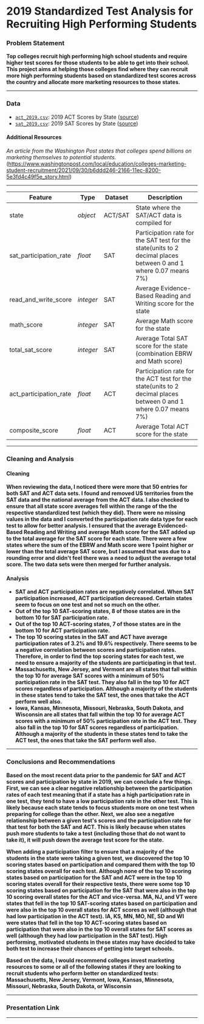 # 2019 Standardized Test Analysis for Recruiting High Performing Students


### Problem Statement

**Top colleges recruit high performing high school students and require higher test scores for those students to be able to get into their school. This project aims at helping those colleges find where they can recruit more high performing students based on standardized test scores across the country and allocate more marketing resources to those states.**

---

### Data

* [`act_2019.csv`](./data/act_2019.csv): 2019 ACT Scores by State ([source](https://blog.prepscholar.com/act-scores-by-state-averages-highs-and-lows))
* [`sat_2019.csv`](./data/sat_2019.csv): 2019 SAT Scores by State ([source](https://blog.prepscholar.com/average-sat-scores-by-state-most-recent))

#### Additional Resources
*An article from the Washington Post states that colleges spend billions on marketing themselves to potential students.*(https://www.washingtonpost.com/local/education/colleges-marketing-student-recruitment/2021/09/30/b6ddd246-2166-11ec-8200-5e3fd4c49f5e_story.html)

---

|Feature|Type|Dataset|Description|
|---|---|---|---|
|state|*object*|ACT/SAT|State where the SAT/ACT data is compiled for|
|sat_participation_rate|*float*|SAT|Participation rate for the SAT test for the state(units to 2 decimal places between 0 and 1 where 0.07 means 7%)|
|read_and_write_score|*integer*|SAT|Average Evidence-Based Reading and Writing score for the state|
|math_score|*integer*|SAT|Average Math score for the state|
|total_sat_score|*integer*|SAT|Average Total SAT score for the state (combination EBRW and Math score)|
|act_participation_rate|*float*|ACT|Participation rate for the ACT test for the state(units to 2 decimal places between 0 and 1 where 0.07 means 7%)|
|composite_score|*float*|ACT|Average Total ACT score for the state|

---

### Cleaning and Analysis

#### Cleaning
**When reviewing the data, I noticed there were more that 50 entries for both SAT and ACT data sets.  I found and removed US territories from the SAT data and the national average from the ACT data.  I also checked to ensure that all state score averages fell within the range of the the respective standardized test (which they did).  There were no missing values in the data and I converted the participation rate data type for each test to allow for better analysis.  I ensured that the average Evidenced-Based Reading and Writing and average Math score for the SAT added up to the total average for the SAT score for each state.  There were a few states where the sum of the EBRW and Math score were 1 point higher or lower than the total average SAT score, but I assumed that was due to a rounding error and didn't feel there was a need to adjust the average total score.  The two data sets were then merged for further analysis.**

#### Analysis
* **SAT and ACT participation rates are negatively correlated. When SAT participation increased, ACT participation decreased. Certain states seem to focus on one test and not so much on the other.**
* **Out of the top 10 SAT-scoring states, 8 of those states are in the bottom 10 for SAT participation rate.**
* **Out of the top 10 ACT-scoring states, 7 of those states are in the bottom 10 for ACT participation rate.**
* **The top 10 scoring states in the SAT and ACT have average participation rates of 3.2% and 19.6% respectively. There seems to be a negative correlation between scores and participation rates. Therefore, in order to find the top scoring states for each test, we need to ensure a majority of the students are participating in that test.**
* **Massachusetts, New Jersey, and Vermont are all states that fall within the top 10 for average SAT scores with a minimum of 50% participation rate in the SAT test. They also fall in the top 10 for ACT scores regardless of participation. Although a majority of the students in these states tend to take the SAT test, the ones that take the ACT perform well also.**
* **Iowa, Kansas, Minnesota, Missouri, Nebraska, South Dakota, and Wisconsin are all states that fall within the top 10 for average ACT scores with a minimum of 50% participation rate in the ACT test. They also fall in the top 10 for SAT scores regardless of participation. Although a majority of the students in these states tend to take the ACT test, the ones that take the SAT perform well also.**

---

### Conclusions and Recommendations

**Based on the most recent data prior to the pandemic for SAT and ACT scores and participation by state in 2019, we can conclude a few things.  First, we can see a clear negative relationship between the participation rates of each test meaning that if a state has a high participation rate in one test, they tend to have a low participation rate in the other test.  This is likely because each state tends to focus students more on one test when preparing for college than the other.  Next, we also see a negative relationship between a given test's scores and the participation rate for that test for both the SAT and ACT.  This is likely because when states push more students to take a test (including those that do not want to take it), it will push down the average test score for the state.**

**When adding a participation filter to ensure that a majority of the students in the state were taking a given test, we discovered the top 10 scoring states based on participation and compared them with the top 10 scoring states overall for each test.  Although none of the top 10 scoring states based on participation for the SAT and ACT were in the top 10 scoring states overall for their respective tests, there were some top 10 scoring states based on participation for the SAT that were also in the top 10 scoring overall states for the ACT and vice-versa.  MA, NJ, and VT were states that fell in the top 10 SAT-scoring states based on participation and were also in the top 10 overall states for ACT scores as well (although that had low participation in the ACT test).  IA, KS, MN, MO, NE, SD and WI were states that fell in the top 10 ACT-scoring states based on participation that were also in the top 10 overall states for SAT scores as well (although they had low participation in the SAT test).  High performing, motivated students in these states may have decided to take both test to increase their chances of getting into target schools.**

**Based on the data, I would recommend colleges invest marketing resources to some or all of the following states if they are looking to recruit students who perform better on standardized tests:  Massachusetts, New Jersey, Vermont, Iowa, Kansas, Minnesota, Missouri, Nebraska, South Dakota, or Wisconsin**

---

### Presentation Link



---

